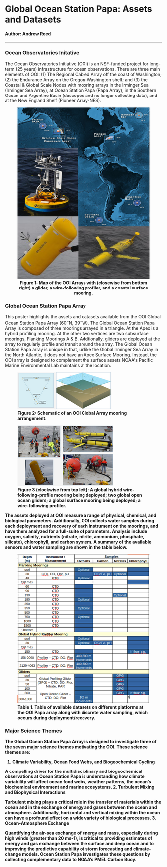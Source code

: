 # Global Ocean Station Papa: Assets and Datasets

#### Author: Andrew Reed

---
### Ocean Observatories Initative
The Ocean Observatories Initiative (OOI) is an NSF-funded project for long-term (25 years) infrastructure for ocean observations. There are three main elements of OOI: (1) The Regional Cabled Array off the coast of Washington; (2) the Endurance Array on the Oregon-Washington shelf; and (3) the Coastal & Global Scale Nodes with mooring arrays in the Irminger Sea (Irminger Sea Array), at Ocean Station Papa (Papa Array), in the Southern Ocean and Argentine Basin (descoped and no longer collecting data), and at the New England Shelf (Pioneer Array-NES).

<figure>
<img src="figures/overview.png">
<figcaption align = "center"><b>Figure 1: Map of the OOI Arrays with (closewise from bottom right) a glider, a wire-following profiler, and a coastal surface mooring.</b></figcaption>
</figure>

### Global Ocean Station Papa Array
This poster highlights the assets and datasets available from the OOI Global Ocean Station Papa Array (60$^{\circ}$N, 39$^{\circ}$W). The Global Ocean Station Papa Array is composed of three moorings arrayed in a triangle. At the Apex is a hybrid profiling mooring. At the other two vertices are two subsurface moorings, Flanking Moorings A & B. Addtionally, gliders are deployed at the array to regularly profile and transit around the array. The Global Ocean Station Papa array is unique in that, unlike the Global Irminger Sea Array in the North Atlantic, it does not have an Apex Surface Mooring. Instead, the OOI array is designed to complement the surface assets NOAA's Pacific Marine Environmental Lab maintains at the location.

<figure>
<img src="figures/global_array_schematic.png">
<figcaption align="left"><b>Figure 2: Schematic of an OOI Global Array mooring arrangement.</b></figcaption>
</figure>

<figure>
<img src="figures/assets.png">
<figcaption align="left"><b>Figure 3 (clockwise from top left): A global hybrid  wire-following-profile mooring being deployed; two global open ocean gliders; a global surface mooring being deployed; a wire-following profiler.</figcaption>
</figure><b>
<b>


The assets deployed at OOI measure a range of physical, chemical, and biological parameters. Additionally, OOI collects water samples during each deployment and recovery of each instrument on the moorings, and have them analyzed for a full-suite of parameters. Analysis include oxygen, salinity, nutrients (nitrate, nitrite, ammonium, phosphate, silicate), chlorophyll, and carbon system. A summary of the available sensors and water sampling are shown in the table below.

<figure>
<img src="figures/Table_of_data_and_assets.png">
<figcaption align="left"><b>Table 1. Table of available datasets on different platforms at the OOI Papa array along with discrete water sampling, which occurs during deployment/recovery.</figcaption>
</figure>

### Major Science Themes
The Global Ocean Station Papa Array is designed to investigate three of the seven major science themes motivating the OOI. These science themes are:
1. **Climate Variability, Ocean Food Webs, and Biogeochemical Cycling**

  A compelling driver for the multidisciplinary and biogeochemical observations at Ocean Station Papa is understanding how climate variability will affect ocean food webs, weather patterns, the ocean’s biochemical environment and marine ecosystems.
2. **Turbulent Mixing and Biophysical Interactions**

  Turbulent mixing plays a critical role in the transfer of materials within the ocean and in the exchange of energy and gases between the ocean and atmosphere. Additionally, horizontal and vertical mixing within the ocean can have a profound effect on a wide variety of biological processes.
3. **Ocean-Atmosphere Exchange**

  Quantifying the air-sea exchange of energy and mass, especially during high winds (greater than 20 ms-1), is critical to providing estimates of energy and gas exchange between the surface and deep ocean and to improving the predictive capability of storm forecasting and climate-change models. Ocean Station Papa investigates these questions by collecting complementary data to NOAA’s PMEL Carbon Buoy.
